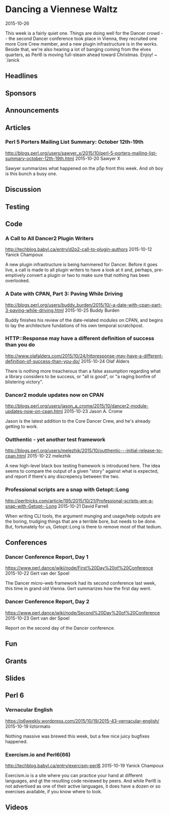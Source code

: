 # Dancing a Viennese Waltz
2015-10-26

This week is a fairly quiet one. Things are doing well for the Dancer crowd --
the second Dancer conference took place in
Vienna, they recruited one more Core Crew member, and a new plugin
infrastructure is in the works. Beside that, we're also hearing a lot of
banging coming from the elves quarters, as Perl6 is moving full-steam ahead
toward Christmas. Enjoy! ~ `/anick 




## Headlines

## Sponsors

## Announcements

## Articles

### Perl 5 Porters Mailing List Summary: October 12th-19th
http://blogs.perl.org/users/sawyer_x/2015/10/perl-5-porters-mailing-list-summary-october-12th-19th.html
2015-10-20
Sawyer X

Sawyer summarizes what happened on the p5p front this week. And oh boy is this
bunch a busy one.


## Discussion


## Testing

## Code

### A Call to All Dancer2 Plugin Writers
http://techblog.babyl.ca/entry/d2p2-call-to-plugin-authors
2015-10-12
Yanick Champoux

A new plugin infrastructure is being hammered for Dancer. Before it goes live,
a call is made to all plugin writers to have a look at it and, perhaps,
pre-emptively convert a plugin or two to make sure that nothing has been
overlooked.

### A Date with CPAN, Part 3: Paving While Driving
http://blogs.perl.org/users/buddy_burden/2015/10/-a-date-with-cpan-part-3-paving-while-driving.html
2015-10-25
Buddy Burden

Buddy finishes his review of the date-related modules on CPAN, and begins to
lay the architecture fundations of his own temporal scratchpost.

### HTTP::Response may have a different definition of success than you do
http://www.olafalders.com/2015/10/24/httpresponse-may-have-a-different-definition-of-success-than-you-do/
2015-10-24
Olaf Alders

There is nothing more treacherous than a false assumption regarding what a
library considers to be success, or "all is good", or "a raging bonfire of
blistering victory". 

### Dancer2 module updates now on CPAN
http://blogs.perl.org/users/jason_a_crome/2015/10/dancer2-module-updates-now-on-cpan.html
2015-10-23
Jason A. Crome

Jason is the latest addition to the Core Dancer Crew, and he's already getting
to work.

### Outthentic - yet another test framework 
http://blogs.perl.org/users/melezhik/2015/10/outthentic---initial-release-to-cpan.html
2015-10-22
melezhik

A new high-level black box testing framework is introduced here. The idea
seems to compare the output of a given "story" against what is expected, and
report if there's any discrepency between the two.


### Professional scripts are a snap with Getopt::Long
http://perltricks.com/article/195/2015/10/21/Professional-scripts-are-a-snap-with-Getopt--Long
2015-10-21
David Farrell

When writing CLI tools, the argument munging and usage/help outputs are the
boring, trudging things that are a terrible bore, but needs to be done. But,
fortunately for us, Getopt::Long is there to remove most of that tedium.

## Conferences 


### Dancer Conference Report, Day 1
https://www.perl.dance/wiki/node/First%20Day%20of%20Conference
2015-10-22
Gert van der Spoel

The Dancer micro-web framework had its second conference last week, this time
in grand old Vienna. Gert summarizes how the first day went.

### Dancer Conference Report, Day 2
https://www.perl.dance/wiki/node/Second%20Day%20of%20Conference
2015-10-23
Gert van der Spoel

Report on the second day of the Dancer conference.

## Fun

## Grants

## Slides

## Perl 6

### Vernacular English
https://p6weekly.wordpress.com/2015/10/19/2015-43-vernacular-english/
2015-10-19
liztormato

Nothing massive was brewed this week, but a few nice juicy bugfixes happened.

### Exercism.io and Perl6(66)
http://techblog.babyl.ca/entry/exercism-perl6
2015-10-19
Yanick Champoux

Exercism.io is a site where you can practice your hand at different languages,
and gt the resulting code reviewed by peers. And while Perl6 is not advertised
as one of their active languages, it does have a dozen or so exercises
available, if you know where to look.


## Videos


